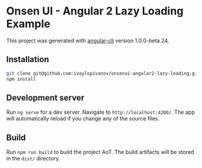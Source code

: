 # Onsen UI - Angular 2 Lazy Loading Example

This project was generated with [angular-cli](https://github.com/angular/angular-cli) version 1.0.0-beta.24.

## Installation

```sh
git clone git@github.com:ivaylopivanov/onsenui-angular2-lazy-loading.git
npm install
```

## Development server
Run `ng serve` for a dev server. Navigate to `http://localhost:4200/`. The app will automatically reload if you change any of the source files.

## Build

Run `npm run build` to build the project AoT. The build artifacts will be stored in the `dist/` directory.
